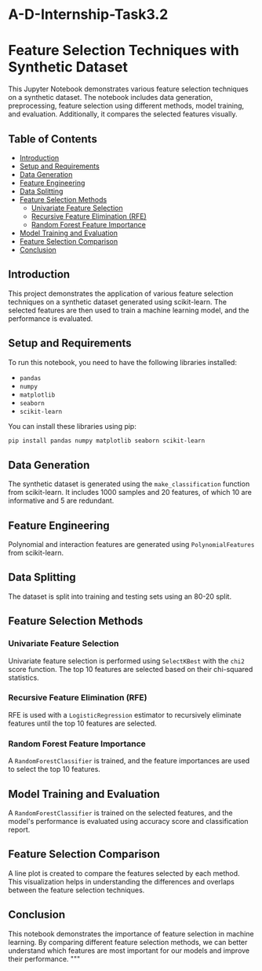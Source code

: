 # A-D-Internship-Task3.2
# Feature Selection Techniques with Synthetic Dataset

This Jupyter Notebook demonstrates various feature selection techniques on a synthetic dataset. The notebook includes data generation, preprocessing, feature selection using different methods, model training, and evaluation. Additionally, it compares the selected features visually.

## Table of Contents

- [Introduction](#introduction)
- [Setup and Requirements](#setup-and-requirements)
- [Data Generation](#data-generation)
- [Feature Engineering](#feature-engineering)
- [Data Splitting](#data-splitting)
- [Feature Selection Methods](#feature-selection-methods)
  - [Univariate Feature Selection](#univariate-feature-selection)
  - [Recursive Feature Elimination (RFE)](#recursive-feature-elimination-rfe)
  - [Random Forest Feature Importance](#random-forest-feature-importance)
- [Model Training and Evaluation](#model-training-and-evaluation)
- [Feature Selection Comparison](#feature-selection-comparison)
- [Conclusion](#conclusion)

## Introduction

This project demonstrates the application of various feature selection techniques on a synthetic dataset generated using scikit-learn. The selected features are then used to train a machine learning model, and the performance is evaluated.

## Setup and Requirements

To run this notebook, you need to have the following libraries installed:

- `pandas`
- `numpy`
- `matplotlib`
- `seaborn`
- `scikit-learn`

You can install these libraries using pip:

```bash
pip install pandas numpy matplotlib seaborn scikit-learn
```

## Data Generation
The synthetic dataset is generated using the `make_classification` function from scikit-learn. It includes 1000 samples and 20 features, of which 10 are informative and 5 are redundant.

## Feature Engineering
Polynomial and interaction features are generated using `PolynomialFeatures` from scikit-learn.

## Data Splitting
The dataset is split into training and testing sets using an 80-20 split.

## Feature Selection Methods

### Univariate Feature Selection
Univariate feature selection is performed using `SelectKBest` with the `chi2` score function. The top 10 features are selected based on their chi-squared statistics.

### Recursive Feature Elimination (RFE)
RFE is used with a `LogisticRegression` estimator to recursively eliminate features until the top 10 features are selected.

### Random Forest Feature Importance
A `RandomForestClassifier` is trained, and the feature importances are used to select the top 10 features.

## Model Training and Evaluation
A `RandomForestClassifier` is trained on the selected features, and the model's performance is evaluated using accuracy score and classification report.

## Feature Selection Comparison
A line plot is created to compare the features selected by each method. This visualization helps in understanding the differences and overlaps between the feature selection techniques.

## Conclusion
This notebook demonstrates the importance of feature selection in machine learning. By comparing different feature selection methods, we can better understand which features are most important for our models and improve their performance.
"""
